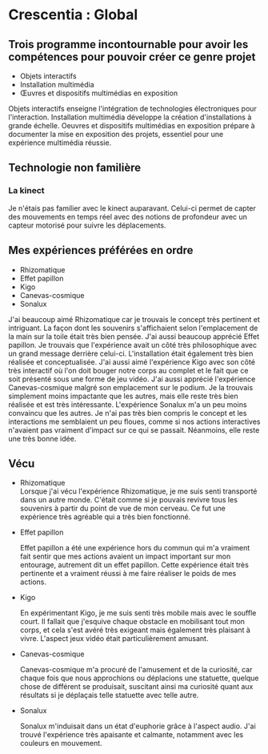 
# Crescentia : Global
## Trois programme incontournable pour avoir les compétences pour pouvoir créer ce genre projet
-  Objets interactifs
-  Installation multimédia
-  Œuvres et dispositifs multimédias en exposition
  
Objets interactifs enseigne l'intégration de technologies électroniques pour l'interaction. Installation multimédia développe la création d'installations à grande échelle. Oeuvres et dispositifs multimédias en exposition prépare à documenter la mise en exposition des projets, essentiel pour une expérience multimédia réussie.

## Technologie non familière
### La kinect
Je n'étais pas familier avec le kinect auparavant. Celui-ci permet de capter des mouvements en temps réel avec des notions de profondeur avec un capteur motorisé pour suivre les déplacements.

## Mes expériences préférées en ordre
- Rhizomatique
- Effet papillon
- Kigo
- Canevas-cosmique
- Sonalux


J'ai beaucoup aimé Rhizomatique car je trouvais le concept très pertinent et intriguant. La façon dont les souvenirs s'affichaient selon l'emplacement de la main sur la toile était très bien pensée. J'ai aussi beaucoup apprécié Effet papillon. Je trouvais que l'expérience avait un côté très philosophique avec un grand message derrière celui-ci. L'installation était également très bien réalisée et conceptualisée. J'ai aussi aimé l'expérience Kigo avec son côté très interactif où l'on doit bouger notre corps au complet et le fait que ce soit présenté sous une forme de jeu vidéo. J'ai aussi apprécié l'expérience Canevas-cosmique malgré son emplacement sur le podium. Je la trouvais simplement moins impactante que les autres, mais elle reste très bien réalisée et est très intéressante. L'expérience Sonalux m'a un peu moins convaincu que les autres. Je n'ai pas très bien compris le concept et les interactions me semblaient un peu floues, comme si nos actions interactives n'avaient pas vraiment d'impact sur ce qui se passait. Néanmoins, elle reste une très bonne idée.

## Vécu

- Rhizomatique                                                                                                                                                                                                                                                                                 
  Lorsque j'ai vécu l'expérience Rhizomatique, je me suis senti transporté dans un autre monde. C'était comme si je pouvais revivre tous les souvenirs à partir du point de vue de mon cerveau. Ce fut une expérience très agréable qui a très bien fonctionné.

- Effet papillon 

  Effet papillon a été une expérience hors du commun qui m'a vraiment fait sentir que mes actions avaient un impact important sur mon entourage, autrement dit un effet papillon. Cette expérience était très pertinente et a vraiment réussi à me faire réaliser le poids de mes       actions.

- Kigo 

  En expérimentant Kigo, je me suis senti très mobile mais avec le souffle court. Il fallait que j'esquive chaque obstacle en mobilisant tout mon corps, et cela s'est avéré très exigeant mais également très plaisant à vivre. L'aspect jeux vidéo était particulièrement amusant.

- Canevas-cosmique

  Canevas-cosmique m'a procuré de l'amusement et de la curiosité, car chaque fois que nous approchions ou déplacions une statuette, quelque chose de différent se produisait, suscitant ainsi ma       curiosité quant aux résultats si je déplaçais telle statuette avec telle autre.

- Sonalux

  Sonalux m'induisait dans un état d'euphorie grâce à l'aspect audio. J'ai trouvé l'expérience très apaisante et calmante, notamment avec les couleurs en mouvement.


